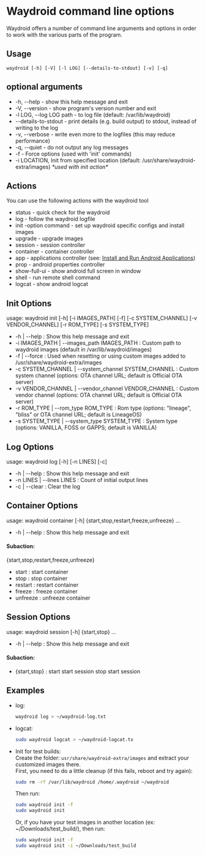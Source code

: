 # Waydroid command line options

Waydroid offers a number of command line arguments and options in order to work with the various parts of the program.

## Usage

`waydroid [-h] [-V] [-l LOG] [--details-to-stdout] [-v] [-q]`

## optional arguments

* \-h, --help - show this help message and exit
* \-V, --version - show program's version number and exit
* \-l LOG, --log LOG path - to log file (default: /var/lib/waydroid)
* \--details-to-stdout - print details (e.g. build output) to stdout, instead of writing to the log
* \-v, --verbose - write even more to the logfiles (this may reduce performance)
* \-q, --quiet - do not output any log messages
* \-f - Force options (used with 'init' commands)
* \-i LOCATION, Init from specified location (default: /usr/share/waydroid-extra/images) _\*used with init action\*_

## Actions

You can use the following actions with the waydroid tool

* status - quick check for the waydroid
* log - follow the waydroid logfile
* init -option command - set up waydroid specific configs and install images
* upgrade - upgrade images
* session - session controller
* container - container controller
* app - applications controller (see: [Install and Run Android Applications](install-and-run-android-applications.md))
* prop - android properties controller
* show-full-ui - show android full screen in window
* shell - run remote shell command
* logcat - show android logcat

## Init Options

usage: waydroid init \[-h] \[-i IMAGES\_PATH] \[-f] \[-c SYSTEM\_CHANNEL] \[-v VENDOR\_CHANNEL] \[-r ROM\_TYPE] \[-s SYSTEM\_TYPE]

* \-h | --help : Show this help message and exit
* \-i IMAGES\_PATH | --images\_path IMAGES\_PATH : Custom path to waydroid images (default in /var/lib/waydroid/images)
* \-f | --force : Used when resetting or using custom images added to /usr/share/waydroid-extra/images
* \-c SYSTEM\_CHANNEL | --system\_channel SYSTEM\_CHANNEL : Custom system channel (options: OTA channel URL; default is Official OTA server)
* \-v VENDOR\_CHANNEL | --vendor\_channel VENDOR\_CHANNEL : Custom vendor channel (options: OTA channel URL; default is Official OTA server)
* \-r ROM\_TYPE | --rom\_type ROM\_TYPE : Rom type (options: "lineage", "bliss" or OTA channel URL; default is LineageOS)
* \-s SYSTEM\_TYPE | --system\_type SYSTEM\_TYPE : System type (options: VANILLA, FOSS or GAPPS; default is VANILLA)

## Log Options

usage: waydroid log \[-h] \[-n LINES] \[-c]

* \-h | --help : Show this help message and exit
* \-n LINES | --lines LINES : Count of initial output lines
* \-c | --clear : Clear the log

## Container Options

usage: waydroid container \[-h] {start,stop,restart,freeze,unfreeze} ...

* \-h | --help : Show this help message and exit

#### Subaction:&#x20;

{start,stop,restart,freeze,unfreeze}

* start : start container
* stop : stop container
* restart : restart container
* freeze : freeze container
* unfreeze : unfreeze container


## Session Options

usage: waydroid session \[-h] {start,stop} ...

* \-h | --help : Show this help message and exit

#### Subaction:&#x20;

* {start,stop} : start start session stop start session

## Examples

*   log:

    ```bash
    waydroid log > ~/waydroid-log.txt
    ```
*   logcat:

    ```bash
    sudo waydroid logcat > ~/waydroid-logcat.tx
    ```
*   Init for test builds:\
    Create the folder: `usr/share/waydroid-extra/images` and extract your customized images there.\
    First, you need to do a little cleanup (if this fails, reboot and try again):

    ```bash
    sudo rm -rf /var/lib/waydroid /home/.waydroid ~/waydroid
    ```

    Then run:

    ```bash
    sudo waydroid init -f
    sudo waydroid init
    ```

    Or, if you have your test images in another location (ex: \~/Downloads/test\_build/), then run:

    ```bash
    sudo waydroid init -f
    sudo waydroid init -i ~/Downloads/test_build
    ```
